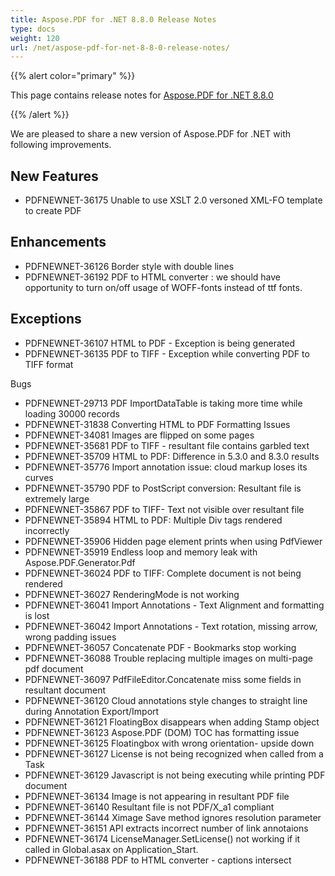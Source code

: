 ```yaml
---
title: Aspose.PDF for .NET 8.8.0 Release Notes
type: docs
weight: 120
url: /net/aspose-pdf-for-net-8-8-0-release-notes/
---
```


{{% alert color="primary" %}} 

This page contains release notes for [Aspose.PDF for .NET 8.8.0](http://www.aspose.com/downloads/pdf/net/new-releases/aspose.pdf-for-.net-8.8.0/)

{{% /alert %}} 

We are pleased to share a new version of Aspose.PDF for .NET with following improvements.
## **New Features**
- PDFNEWNET-36175 Unable to use XSLT 2.0 versoned XML-FO template to create PDF
## **Enhancements**
- PDFNEWNET-36126 Border style with double lines
- PDFNEWNET-36192 PDF to HTML converter : we should have opportunity to turn on/off usage of WOFF-fonts instead of ttf fonts.
## **Exceptions**
- PDFNEWNET-36107 HTML to PDF - Exception is being generated
- PDFNEWNET-36135 PDF to TIFF - Exception while converting PDF to TIFF format

Bugs

- PDFNEWNET-29713 PDF ImportDataTable is taking more time while loading 30000 records
- PDFNEWNET-31838 Converting HTML to PDF Formatting Issues
- PDFNEWNET-34081 Images are flipped on some pages
- PDFNEWNET-35681 PDF to TIFF - resultant file contains garbled text
- PDFNEWNET-35709 HTML to PDF: Difference in 5.3.0 and 8.3.0 results
- PDFNEWNET-35776 Import annotation issue: cloud markup loses its curves
- PDFNEWNET-35790 PDF to PostScript conversion: Resultant file is extremely large
- PDFNEWNET-35867 PDF to TIFF- Text not visible over resultant file
- PDFNEWNET-35894 HTML to PDF: Multiple Div tags rendered incorrectly
- PDFNEWNET-35906 Hidden page element prints when using PdfViewer
- PDFNEWNET-35919 Endless loop and memory leak with Aspose.PDF.Generator.Pdf
- PDFNEWNET-36024 PDF to TIFF: Complete document is not being rendered
- PDFNEWNET-36027 RenderingMode is not working
- PDFNEWNET-36041 Import Annotations - Text Alignment and formatting is lost
- PDFNEWNET-36042 Import Annotations - Text rotation, missing arrow, wrong padding issues
- PDFNEWNET-36057 Concatenate PDF - Bookmarks stop working
- PDFNEWNET-36088 Trouble replacing multiple images on multi-page pdf document
- PDFNEWNET-36097 PdfFileEditor.Concatenate miss some fields in resultant document
- PDFNEWNET-36120 Cloud annotations style changes to straight line during Annotation Export/Import
- PDFNEWNET-36121 FloatingBox disappears when adding Stamp object
- PDFNEWNET-36123 Aspose.PDF (DOM) TOC has formatting issue
- PDFNEWNET-36125 Floatingbox with wrong orientation- upside down
- PDFNEWNET-36127 License is not being recognized when called from a Task
- PDFNEWNET-36129 Javascript is not being executing while printing PDF document
- PDFNEWNET-36134 Image is not appearing in resultant PDF file
- PDFNEWNET-36140 Resultant file is not PDF/X_a1 compliant
- PDFNEWNET-36144 Ximage Save method ignores resolution parameter
- PDFNEWNET-36151 API extracts incorrect number of link annotaions
- PDFNEWNET-36174 LicenseManager.SetLicense() not working if it called in Global.asax on Application_Start.
- PDFNEWNET-36188 PDF to HTML converter - captions intersect
